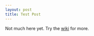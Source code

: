 ```yaml
---
layout: post
title: Test Post
---
```

Not much here yet. Try the [wiki](https://github.com/9072997/libR430/wiki) for more.